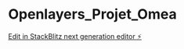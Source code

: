 # Openlayers_Projet_Omea

[Edit in StackBlitz next generation editor ⚡️](https://stackblitz.com/~/github.com/soumahoro225/Openlayers_Projet_Omea)